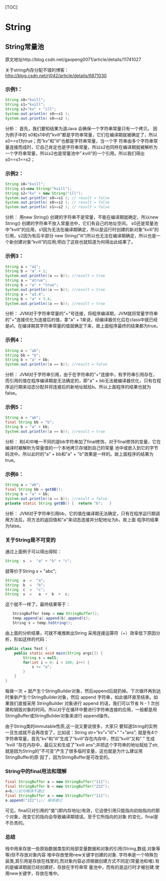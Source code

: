 [TOC]

# String

## String常量池

原文地址http://blog.csdn.net/gaopeng0071/article/details/11741027

关于string内存分配不错的博客：http://blog.csdn.net/rj042/article/details/6871030
### 示例1：
```java
String s0="kvill";
String s1="kvill";
String s2="kv" + "ill";
System.out.println( s0==s1 );
System.out.println( s0==s2 );
```
分析：
首先，我们要知结果为道Java 会确保一个字符串常量只有一个拷贝。
因为例子中的 s0和s1中的”kvill”都是字符串常量，它们在编译期就被确定了，所以s0==s1为true；而”kv”和”ill”也都是字符串常量，当一个字 符串由多个字符串常量连接而成时，它自己肯定也是字符串常量，所以s2也同样在编译期就被解析为一个字符串常量，所以s2也是常量池中” kvill”的一个引用。所以我们得出s0==s1==s2；

### 示例2：
```java
String s0="kvill";
String s1=new String("kvill");
String s2="kv" + new String("ill");
System.out.println( s0==s1 ); // result = false
System.out.println( s0==s2 ); // result = false
System.out.println( s1==s2 ); // result = false
```
分析：
用new String() 创建的字符串不是常量，不能在编译期就确定，所以new String() 创建的字符串不放入常量池中，它们有自己的地址空间。
s0还是常量池 中"kvill”的应用，s1因为无法在编译期确定，所以是运行时创建的新对象”kvill”的引用，s2因为有后半部分 new String(”ill”)所以也无法在编译期确定，所以也是一个新创建对象”kvill”的应用;明白了这些也就知道为何得出此结果了。

### 示例3：
```Java
String a = "a1";
String b = "a" + 1;
System.out.println((a == b)); //result = true 
String a = "atrue";
String b = "a" + "true";
System.out.println((a == b)); //result = true 
String a = "a3.4";
String b = "a" + 3.4;
System.out.println((a == b)); //result = true
```
分析：
JVM对于字符串常量的"+"号连接，将程序编译期，JVM就将常量字符串的"+"连接优化为连接后的值，拿"a" + 1来说，经编译器优化后在class中就已经是a1。在编译期其字符串常量的值就确定下来，故上面程序最终的结果都为true。

### 示例4：
```java
String a = "ab";
String bb = "b";
String b = "a" + bb;
System.out.println((a == b)); //result = false
```
分析：
JVM对于字符串引用，由于在字符串的"+"连接中，有字符串引用存在，而引用的值在程序编译期是无法确定的，即"a" + bb无法被编译器优化，只有在程序运行期来动态分配并将连接后的新地址赋给b。所以上面程序的结果也就为false。

### 示例5：
```java
String a = "ab";
final String bb = "b";
String b = "a" + bb;
System.out.println((a == b)); //result = true
```
分析：
和[4]中唯一不同的是bb字符串加了final修饰，对于final修饰的变量，它在编译时被解析为常量值的一个本地拷贝存储到自己的常量 池中或嵌入到它的字节码流中。所以此时的"a" + bb和"a" + "b"效果是一样的。故上面程序的结果为true。

### 示例6：
```java
String a = "ab";
final String bb = getBB();
String b = "a" + bb;
System.out.println((a == b)); //result = false
private static String getBB() {  return "b";   }
```
分析：
JVM对于字符串引用bb，它的值在编译期无法确定，只有在程序运行期调用方法后，将方法的返回值和"a"来动态连接并分配地址为b，故上面 程序的结果为false。

### 关于String是不可变的
通过上面例子可以得出得知：
```java
String  s  =  "a" + "b" + "c";
```
就等价于String s = "abc";

```java
String  a  =  "a";
String  b  =  "b";
String  c  =  "c";
String  s  =   a  +  b  +  c;
```
这个就不一样了，最终结果等于：

```java
　　StringBuffer temp = new StringBuffer();
　　temp.append(a).append(b).append(c);
　　String s = temp.toString();
```

由上面的分析结果，可就不难推断出String 采用连接运算符（+）效率低下原因分析，形如这样的代码：
```java
public class Test {
    public static void main(String args[]) {
        String s = null;
        for(int i = 0; i < 100; i++) {
            s += "a";
        }
    }
}
```
每做一次 + 就产生个StringBuilder对象，然后append后就扔掉。下次循环再到达时重新产生个StringBuilder对象，然后 append 字符串，如此循环直至结束。如果我们直接采用 StringBuilder 对象进行 append 的话，我们可以节省 N - 1 次创建和销毁对象的时间。所以对于在循环中要进行字符串连接的应用，一般都是用StringBuffer或StringBulider对象来进行 append操作。

由于String类的immutable性质,这一说又要说很多，大家只 要知道String的实例一旦生成就不会再改变了，比如说：String str=”kv”+”ill”+” “+”ans”; 就是有4个字符串常量，首先”kv”和”ill”生成了”kvill”存在内存中，然后”kvill”又和” ” 生成 “kvill “存在内存中，最后又和生成了”kvill ans”;并把这个字符串的地址赋给了str,就是因为String的”不可变”产生了很多临时变量，这也就是为什么建议用StringBuffer的原 因了，因为StringBuffer是可改变的。

### String中的final用法和理解

```java
final StringBuffer a = new StringBuffer("111");
final StringBuffer b = new StringBuffer("222");
a=b;//此句编译不通过
final StringBuffer a = new StringBuffer("111");
a.append("222");// 编译通过
```
可见，final只对引用的"值"(即内存地址)有效，它迫使引用只能指向初始指向的那个对象，改变它的指向会导致编译期错误。至于它所指向的对象 的变化，final是不负责的。

### 总结
栈中用来存放一些原始数据类型的局部变量数据和对象的引用(String,数组.对象等等)但不存放对象内容
堆中存放使用new关键字创建的对象.
字符串是一个特殊包装类,其引用是存放在栈里的,而对象内容必须根据创建方式不同定(常量池和堆).有的是编译期就已经创建好，存放在字符串常 量池中，而有的是运行时才被创建.使用new关键字，存放在堆中。